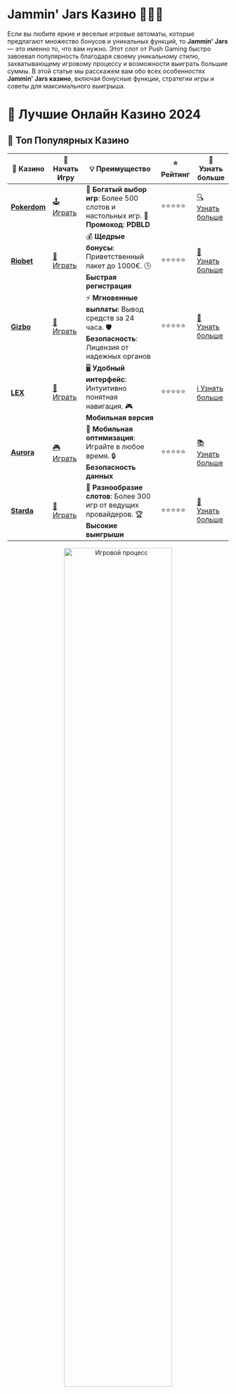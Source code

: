 # **Jammin' Jars Казино 🍇🍓🎉**

Если вы любите яркие и веселые игровые автоматы, которые предлагают множество бонусов и уникальных функций, то **Jammin' Jars** — это именно то, что вам нужно. Этот слот от Push Gaming быстро завоевал популярность благодаря своему уникальному стилю, захватывающему игровому процессу и возможности выиграть большие суммы. В этой статье мы расскажем вам обо всех особенностях **Jammin' Jars казино**, включая бонусные функции, стратегии игры и советы для максимального выигрыша.

# 🎰 Лучшие Онлайн Казино 2024

## 🌟 Топ Популярных Казино

| 🎲 **Казино** | 🔗 **Начать Игру** | 💡 **Преимущество** | ⭐ **Рейтинг** | 🔗 **Узнать больше** |
|--------------|---------------------|---------------------|----------------|----------------------|
| [**Pokerdom**](https://brandplay.link/4k77v2yx) | [🕹️ Играть](https://brandplay.link/4k77v2yx) | 🎉 **Богатый выбор игр**: Более 500 слотов и настольных игр. 🎁 **Промокод**: **PDBLD** | ⭐⭐⭐⭐⭐ | [🔍 Узнать больше](https://brandplay.link/4k77v2yx) |
| [**Riobet**](https://brandplay.link/7xBLTPyj) | [🎰 Играть](https://brandplay.link/7xBLTPyj) | 💰 **Щедрые бонусы**: Приветственный пакет до 1000€. 🕒 **Быстрая регистрация** | ⭐⭐⭐⭐⭐ | [📖 Узнать больше](https://brandplay.link/7xBLTPyj) |
| [**Gizbo**](https://brandplay.link/bprXw4YV) | [🎲 Играть](https://brandplay.link/bprXw4YV) | ⚡ **Мгновенные выплаты**: Вывод средств за 24 часа. 🛡️ **Безопасность**: Лицензия от надежных органов | ⭐⭐⭐⭐⭐ | [📝 Узнать больше](https://brandplay.link/bprXw4YV) |
| [**LEX**](https://brandplay.link/zW4hdDFV) | [🤑 Играть](https://brandplay.link/zW4hdDFV) | 🖥️ **Удобный интерфейс**: Интуитивно понятная навигация. 🎮 **Мобильная версия** | ⭐⭐⭐⭐⭐ | [ℹ️ Узнать больше](https://brandplay.link/zW4hdDFV) |
| [**Aurora**](https://10trafic-stat2.com/click/668546556bcc6313411604bd/6766/13032/subaccount) | [🎮 Играть](https://10trafic-stat2.com/click/668546556bcc6313411604bd/6766/13032/subaccount) | 📱 **Мобильная оптимизация**: Играйте в любое время. 🔒 **Безопасность данных** | ⭐⭐⭐⭐⭐ | [📚 Узнать больше](https://10trafic-stat2.com/click/668546556bcc6313411604bd/6766/13032/subaccount) |
| [**Starda**](https://brandplay.link/fB7xwRFL) | [🎯 Играть](https://brandplay.link/fB7xwRFL) | 🎰 **Разнообразие слотов**: Более 300 игр от ведущих провайдеров. 🏆 **Высокие выигрыши** | ⭐⭐⭐⭐⭐ | [🔎 Узнать больше](https://brandplay.link/fB7xwRFL) |

<div align="center">
    <img src="https://i.pinimg.com/originals/87/9e/b9/879eb9354dd0699582408b68f2e253b2.gif" alt="Игровой процесс" width="70%">
</div>

## 💎 Лучшие Бонусы и Акции

| 🎲 **Казино** | 🔗 **Начать Игру** | 💡 **Преимущество** | ⭐ **Рейтинг** | 🔗 **Узнать больше** |
|--------------|---------------------|---------------------|----------------|----------------------|
| [**Kometa**](https://brandplay.link/8ZymQJV8) | [🎰 Играть](https://brandplay.link/8ZymQJV8) | 🎁 **Эксклюзивные бонусы**: Регулярные акции и промо. 🔄 **Программы лояльности** | ⭐⭐⭐⭐☆ | [🔍 Узнать больше](https://brandplay.link/8ZymQJV8) |
| [**R7**](https://brandplay.link/bMd3Yjsw) | [🕹️ Играть](https://brandplay.link/bMd3Yjsw) | 🕒 **Круглосуточная поддержка**: Всегда на связи. 💸 **Высокие лимиты** | ⭐⭐⭐⭐☆ | [📖 Узнать больше](https://brandplay.link/bMd3Yjsw) |
| [**7K**](https://brandplay.link/BvQyFShp) | [🎲 Играть](https://brandplay.link/BvQyFShp) | 🌟 **Эксклюзивные бонусы**: Только для VIP игроков. 🎉 **Сезонные акции** | ⭐⭐⭐⭐☆ | [📝 Узнать больше](https://brandplay.link/BvQyFShp) |
| [**Kent**](https://brandplay.link/Fv2WP3js) | [🤑 Играть](https://brandplay.link/Fv2WP3js) | 📈 **Высокий RTP**: Более 98%. 💼 **Профессиональная поддержка** | ⭐⭐⭐⭐☆ | [ℹ️ Узнать больше](https://brandplay.link/Fv2WP3js) |
| [**1Xslots**](https://brandplay.link/hSB1khtr) | [🎮 Играть](https://brandplay.link/hSB1khtr) | 🎉 **Множество акций**: Еженедельные бонусы и турниры. 🛡️ **Безопасность** | ⭐⭐⭐⭐☆ | [📚 Узнать больше](https://brandplay.link/hSB1khtr) |
| [**Gama**](https://brandplay.link/j6NMKsDz) | [🎯 Играть](https://brandplay.link/j6NMKsDz) | 🔍 **Интуитивный интерфейс**: Легкость использования. 🏅 **Престижные турниры** | ⭐⭐⭐⭐☆ | [🔎 Узнать больше](https://brandplay.link/j6NMKsDz) |

<div align="center">
    <img src="https://i.pinimg.com/originals/87/9e/b9/879eb9354dd0699582408b68f2e253b2.gif" alt="Игровой процесс" width="70%">
</div>

## 🚀 Быстрые Выигрыши и Поддержка

| 🎲 **Казино** | 🔗 **Начать Игру** | 💡 **Преимущество** | ⭐ **Рейтинг** | 🔗 **Узнать больше** |
|--------------|---------------------|---------------------|----------------|----------------------|
| [**Onion**](https://brandplay.link/zBGRVpQ9) | [🎰 Играть](https://brandplay.link/zBGRVpQ9) | 🤑 **Низкие ставки**: Идеально для начинающих. 🔄 **Быстрые выводы** | ⭐⭐⭐⭐☆ | [🔍 Узнать больше](https://brandplay.link/zBGRVpQ9) |
| [**Чемпион**](https://temon-gter.cfd/go/lRq?p80412p304504pcc44t17455) | [🕹️ Играть](https://temon-gter.cfd/go/lRq?p80412p304504pcc44t17455) | 🏅 **Лояльная программа**: Награды за активность. 🎁 **Ежемесячные бонусы** | ⭐⭐⭐⭐☆ | [📖 Узнать больше](https://temon-gter.cfd/go/lRq?p80412p304504pcc44t17455) |
| [**Vavada**](https://vavadapartner.pro/?promo=ea5c9275-6854-4505-94fc-95ab18221945-linkb2) | [🎲 Играть](https://vavadapartner.pro/?promo=ea5c9275-6854-4505-94fc-95ab18221945-linkb2) | 🚀 **Быстрая регистрация**: Начните играть мгновенно. 🔐 **Безопасные транзакции** | ⭐⭐⭐⭐☆ | [📝 Узнать больше](https://vavadapartner.pro/?promo=ea5c9275-6854-4505-94fc-95ab18221945-linkb2) |
| [**Friends**](https://gofriends.kim/linkb2) | [🤑 Играть](https://gofriends.kim/linkb2) | 🤝 **Социальные игры**: Играйте с друзьями. 🌐 **Мультиплатформенность** | ⭐⭐⭐⭐☆ | [ℹ️ Узнать больше](https://gofriends.kim/linkb2) |
| [**1WIN**](https://brandplay.link/smXVpBbG) | [🎮 Играть](https://brandplay.link/smXVpBbG) | 🏆 **Спортивные ставки**: Широкий выбор видов спорта. 💵 **Высокие коэффициенты** | ⭐⭐⭐⭐☆ | [📚 Узнать больше](https://brandplay.link/smXVpBbG) |
| [**Drip**](https://drp-ircp01.com/c07e6a3db) | [🎯 Играть](https://drp-ircp01.com/c07e6a3db) | 🌐 **Инновационные игры**: Новейшие игровые технологии. 🛡️ **Высокая безопасность** | ⭐⭐⭐⭐☆ | [🔎 Узнать больше](https://drp-ircp01.com/c07e6a3db) |
| [**JoyCasino**](https://rpc30.call2me.pro/?/ru/registration?apkpop=0&partner=p24970p3291217pc98f) | [🎰 Играть](https://rpc30.call2me.pro/?/ru/registration?apkpop=0&partner=p24970p3291217pc98f) | 🎁 **Приятные бонусы**: Ежедневные акции и подарки. 🕹️ **Разнообразие игр** | ⭐⭐⭐⭐☆ | [🔍 Узнать больше](https://rpc30.call2me.pro/?/ru/registration?apkpop=0&partner=p24970p3291217pc98f) |

<div align="center">
    <img src="https://i.pinimg.com/originals/87/9e/b9/879eb9354dd0699582408b68f2e253b2.gif" alt="Игровой процесс" width="70%">
</div>
---

✨ **Выбирайте лучшее казино для себя и наслаждайтесь игрой! Удачи!** ✨
![Jammin' Jars Казино](https://i.pinimg.com/originals/a9/29/6e/a9296ea1cf6a7c20a985e593451f0323.png)

## Что такое **Jammin' Jars казино**? 🎶

**Jammin' Jars** — это яркий и красочный слот, который перенесет вас в мир фруктовых джемов и веселой музыки. Игра имеет 8 барабанов и 8 рядов с уникальной системой выплат, где выигрыши образуются при выпадении 5 и более одинаковых символов на экране. Это нестандартный слот с механикой **Cluster Pays**, в котором символы исчезают, а новые падают на их место, что позволяет создавать новые выигрыши. Также на барабанах появляются дикие символы (Wilds), которые могут значительно увеличить ваши шансы на победу.

### Особенности **Jammin' Jars казино**:

1. **Красивая графика и веселая музыка** 🎨🎶
   Одной из самых ярких особенностей **Jammin' Jars** является его визуальный стиль. Игра выполнена в ярких цветах с фруктовыми символами и радостной музыкой. Все это создает веселую атмосферу, которая не дает скучать даже в долгих сессиях.

2. **Механика Cluster Pays** 💥
   В отличие от традиционных слотов с линиями выплат, в **Jammin' Jars** выигрыши происходят при выпадении 5 или более одинаковых символов в кластере. Эта механика делает игру более динамичной и позволяет чаще получать выигрышные комбинации.

3. **Функция "Jam Jar Wild"** 🍓
   В игре присутствуют уникальные **Wilds**, которые могут выпадать в случайных местах на барабанах. Эти дикие символы могут активировать дополнительную функцию, приносящую множители на выигрыши. Они могут остаться на месте и увеличивать шансы на большие выигрыши.

4. **Бонусный раунд с бесплатными вращениями** 🎰
   В **Jammin' Jars** также предусмотрен бонусный раунд с бесплатными вращениями. Во время этого раунда появляется **супер-желе** (Super Jam Jar), который увеличивает множитель выигрышей, предоставляя игрокам шанс на более крупные выплаты.

5. **Высокая волатильность и большие выигрыши** 💰
   **Jammin' Jars** имеет высокую волатильность, что означает, что хотя выигрыши могут быть редкими, они будут довольно крупными. Эта характеристика делает игру особенно привлекательной для игроков, готовых к большому риску в обмен на крупные выплаты.

## Как играть в **Jammin' Jars казино**? 🎲

1. **Выбор ставки** 💸
   Для начала выберите подходящий размер ставки, который соответствует вашему бюджету. **Jammin' Jars** предлагает широкий диапазон ставок, что позволяет играть как для новичков, так и для опытных игроков.

2. **Запуск вращения** 🔄
   После того как ставка установлена, просто нажмите на кнопку "Spin". Барабаны начнут вращаться, и вы увидите, как символы падают на экран. Следите за их расположением, чтобы сформировать выигрышные кластеры.

3. **Использование бонусов и множителей** 🎁
   В **Jammin' Jars** важную роль играют бонусные символы, такие как **Wilds** и **Super Jam Jar**. Эти символы могут значительно повысить ваши шансы на крупный выигрыш, активируя множители или дополнительные бесплатные вращения.

4. **Бонусные вращения** 🎉
   Во время бонусного раунда вы получаете бесплатные вращения, в которых появляются увеличенные множители, дающие возможность выиграть еще больше. Следите за появлением **Wilds** и **Super Jam Jar** в этих вращениях, чтобы увеличить свой выигрыш.

## Почему стоит играть в **Jammin' Jars казино**? 🍇

1. **Уникальная механика игры** 🎰
   **Jammin' Jars** отличается от стандартных слотов за счет своей системы **Cluster Pays**, где выигрыши формируются при выпадении одинаковых символов в кластере. Это делает игру более интересной и динамичной.

2. **Бонусные функции** 🎁
   В игре есть множество бонусных функций, таких как **Wilds**, **Super Jam Jar**, а также бесплатные вращения с множителями, что делает процесс игры более увлекательным и выгодным.

3. **Высокие выигрыши и волатильность** 💥
   Слот с высокой волатильностью означает, что можно получить значительные выигрыши, если удача будет на вашей стороне. Это делает игру особенно привлекательной для тех, кто ищет крупные выплаты.

4. **Красочная графика и веселая атмосфера** 🌈
   **Jammin' Jars** имеет привлекательный визуальный стиль с яркими фруктами, веселой музыкой и динамичной анимацией, что делает игру не только прибыльной, но и приятной для глаз.

5. **Доступность на мобильных устройствах** 📱
   Этот слот доступен на всех платформах, включая мобильные устройства, что позволяет вам наслаждаться игрой в любое время и в любом месте.

## Заключение: стоит ли играть в **Jammin' Jars казино**? 🍒

**Jammin' Jars** — это отличный выбор для любителей ярких и динамичных слотов с множеством бонусных функций. Уникальная механика **Cluster Pays**, возможность получить большие выигрыши благодаря **Wilds** и **Super Jam Jar**, а также высокий потенциал для крупных выплат делают этот слот одним из самых привлекательных на рынке. Если вы ищете веселую и прибыльную игру с шансом на крупные выигрыши, **Jammin' Jars** — это идеальный выбор!

Начните играть в **Jammin' Jars казино** прямо сейчас и отправляйтесь в увлекательное путешествие по фруктовому миру с шансом на большие выигрыши! 🎉🍇
